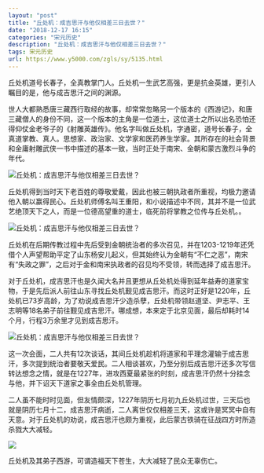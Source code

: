 ```yaml
---
layout: "post"
title: "丘处机：成吉思汗与他仅相差三日去世？"
date: "2018-12-17 16:15"
categories: "宋元历史"
description: "丘处机：成吉思汗与他仅相差三日去世？"
tags: 宋元历史
url: https://www.y5000.com/zgls/sy/5135.html
---
```






丘处机道号长春子，全真教掌门人。丘处机一生武艺高强，更是抗金英雄，更引人瞩目的是，他与成吉思汗之间的渊源。

世人大都熟悉唐三藏西行取经的故事，却常常忽略另一个版本的《西游记》，和唐三藏僧人的身份不同，这一个版本的主角是一位道士，这位道士之所以出名恐怕还得仰仗金老爷子的《射雕英雄传》。他名字叫做丘处机，字通密，道号长春子，全真道掌教、真人。思想家、政治家、文学家和医药养生学家。其所存在的社会背景和金庸射雕武侠一书中描述的基本一致，当时正处于南宋、金朝和蒙古激烈斗争的年代。

![丘处机：成吉思汗与他仅相差三日去世？](/uploads/allimg/161114/6-16111414162V36.JPG)

丘处机得到当时天下老百姓的尊敬爱戴，因此也被三朝执政者所重视，均极力邀请他入朝以赢得民心。丘处机师傅名叫王重阳，和小说描述中不同，其并不是一位武艺绝顶天下之人，而是一位德高望重的道士，临死前将掌教之位传与丘处机。。

![丘处机：成吉思汗与他仅相差三日去世？](/uploads/allimg/161114/6-161114141645c6.JPG)

丘处机在后期传教过程中先后受到金朝统治者的多次召见，并在1203-1219年还凭借个人声望帮助平定了山东杨安儿起义，但其始终认为金朝有“不仁之恶”，南宋有“失政之罪”，之后对于金和南宋执政者的召见均不受领，转而选择了成吉思汗。

对于丘处机，成吉思汗也是久闻大名并且更想从丘处机处得到延年益寿的道家宝物，于是先后派人前往山东寻找丘处机觐见成吉思汗。而这时正好是1220年，丘处机已73岁高龄，为了劝说成吉思汗少造杀孽，丘处机带领赵道坚、尹志平、王志明等18名弟子前往觐见成吉思汗。哪成想，本来定于北京见面，最后却耗时14个月，行程3万余里才见到成吉思汗。

![丘处机：成吉思汗与他仅相差三日去世？](/uploads/allimg/161114/6-161114141605459.JPG)

这一次会面，二人共有12次谈话，其间丘处机趁机将道家和平理念灌输于成吉思汗，多次提到统治者要敬天爱民。二人相谈甚欢，乃至分别后成吉思汗还多次写信转达想念之情，就是在1227年，进攻西夏最紧张的时刻，成吉思汗仍然十分挂念与他，并下诏天下道家之事全由丘处机管理。

二人虽不能时时见面，但友情颇深，1227年阴历七月初九丘处机过世，三天后也就是阴历七月十二，成吉思汗病逝，二人离世仅仅相差三天，这或许是冥冥中自有天意。对于丘处机的劝说，成吉思汗也颇为重视，此后蒙古铁骑在征战四方时所造杀戮大大减轻。

![](/uploads/allimg/161114/6-161114141K1M5.JPG)

丘处机及其弟子西游，可谓造福天下苍生，大大减轻了民众无辜伤亡。
